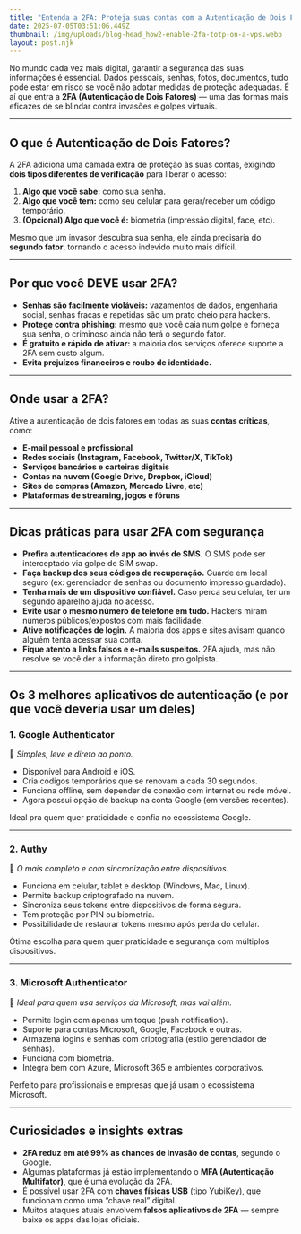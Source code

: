 ```yaml
---
title: "Entenda a 2FA: Proteja suas contas com a Autenticação de Dois Fatores"
date: 2025-07-05T03:51:06.449Z
thumbnail: /img/uploads/blog-head_how2-enable-2fa-totp-on-a-vps.webp
layout: post.njk
---
```

<!--StartFragment-->

No mundo cada vez mais digital, garantir a segurança das suas informações é essencial. Dados pessoais, senhas, fotos, documentos, tudo pode estar em risco se você não adotar medidas de proteção adequadas. É aí que entra a **2FA (Autenticação de Dois Fatores)** — uma das formas mais eficazes de se blindar contra invasões e golpes virtuais.

- - -

## O que é Autenticação de Dois Fatores?

A 2FA adiciona uma camada extra de proteção às suas contas, exigindo **dois tipos diferentes de verificação** para liberar o acesso:

1. **Algo que você sabe:** como sua senha.
2. **Algo que você tem:** como seu celular para gerar/receber um código temporário.
3. **(Opcional) Algo que você é:** biometria (impressão digital, face, etc).

Mesmo que um invasor descubra sua senha, ele ainda precisaria do **segundo fator**, tornando o acesso indevido muito mais difícil.

- - -

## Por que você DEVE usar 2FA?

* **Senhas são facilmente violáveis:** vazamentos de dados, engenharia social, senhas fracas e repetidas são um prato cheio para hackers.
* **Protege contra phishing:** mesmo que você caia num golpe e forneça sua senha, o criminoso ainda não terá o segundo fator.
* **É gratuito e rápido de ativar:** a maioria dos serviços oferece suporte a 2FA sem custo algum.
* **Evita prejuízos financeiros e roubo de identidade.**

- - -

## Onde usar a 2FA?

Ative a autenticação de dois fatores em todas as suas **contas críticas**, como:

* **E-mail pessoal e profissional**
* **Redes sociais (Instagram, Facebook, Twitter/X, TikTok)**
* **Serviços bancários e carteiras digitais**
* **Contas na nuvem (Google Drive, Dropbox, iCloud)**
* **Sites de compras (Amazon, Mercado Livre, etc)**
* **Plataformas de streaming, jogos e fóruns**

- - -

## Dicas práticas para usar 2FA com segurança

* **Prefira autenticadores de app ao invés de SMS.** O SMS pode ser interceptado via golpe de SIM swap.
* **Faça backup dos seus códigos de recuperação.** Guarde em local seguro (ex: gerenciador de senhas ou documento impresso guardado).
* **Tenha mais de um dispositivo confiável.** Caso perca seu celular, ter um segundo aparelho ajuda no acesso.
* **Evite usar o mesmo número de telefone em tudo.** Hackers miram números públicos/expostos com mais facilidade.
* **Ative notificações de login.** A maioria dos apps e sites avisam quando alguém tenta acessar sua conta.
* **Fique atento a links falsos e e-mails suspeitos.** 2FA ajuda, mas não resolve se você der a informação direto pro golpista.

- - -

## Os 3 melhores aplicativos de autenticação (e por que você deveria usar um deles)

### 1. **Google Authenticator**

🔸 *Simples, leve e direto ao ponto.*

* Disponível para Android e iOS.
* Cria códigos temporários que se renovam a cada 30 segundos.
* Funciona offline, sem depender de conexão com internet ou rede móvel.
* Agora possui opção de backup na conta Google (em versões recentes).

 Ideal pra quem quer praticidade e confia no ecossistema Google.

- - -

### 2. **Authy**

🔸 *O mais completo e com sincronização entre dispositivos.*

* Funciona em celular, tablet e desktop (Windows, Mac, Linux).
* Permite backup criptografado na nuvem.
* Sincroniza seus tokens entre dispositivos de forma segura.
* Tem proteção por PIN ou biometria.
* Possibilidade de restaurar tokens mesmo após perda do celular.

 Ótima escolha para quem quer praticidade e segurança com múltiplos dispositivos.

- - -

### 3. **Microsoft Authenticator**

🔸 *Ideal para quem usa serviços da Microsoft, mas vai além.*

* Permite login com apenas um toque (push notification).
* Suporte para contas Microsoft, Google, Facebook e outras.
* Armazena logins e senhas com criptografia (estilo gerenciador de senhas).
* Funciona com biometria.
* Integra bem com Azure, Microsoft 365 e ambientes corporativos.

 Perfeito para profissionais e empresas que já usam o ecossistema Microsoft.

- - -

## Curiosidades e insights extras

* **2FA reduz em até 99% as chances de invasão de contas**, segundo o Google.
* Algumas plataformas já estão implementando o **MFA (Autenticação Multifator)**, que é uma evolução da 2FA.
* É possível usar 2FA com **chaves físicas USB** (tipo YubiKey), que funcionam como uma “chave real” digital.
* Muitos ataques atuais envolvem **falsos aplicativos de 2FA** — sempre baixe os apps das lojas oficiais.

<!--EndFragment-->